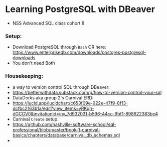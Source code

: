 # Learning PostgreSQL with DBeaver
- NSS Advanced SQL class cohort 8
### Setup:
- Download PostgreSQL through `Bash` OR here: https://www.enterprisedb.com/downloads/postgres-postgresql-downloads
- You don't need Both
### Housekeeping: 
- a way to version control SQL through DBeaver:
- https://betterwithdata.substack.com/p/how-to-version-control-your-sql
- DataDorks aka group 2's Carnival ERD:
- https://lucid.app/lucidchart/c653f09e-922e-47f9-8f13-dcfbc2163b1a/edit?view_items=yRKqh-dGCGV0&invitationId=inv_7d932031-b596-44cc-9bf1-898822383be4
- Carnival `Create` setup:
- https://github.com/nashville-software-school/sql-professional/blob/master/book-1-carnival-basics/chapters/database/carnival_db_schemas.sql
- 
